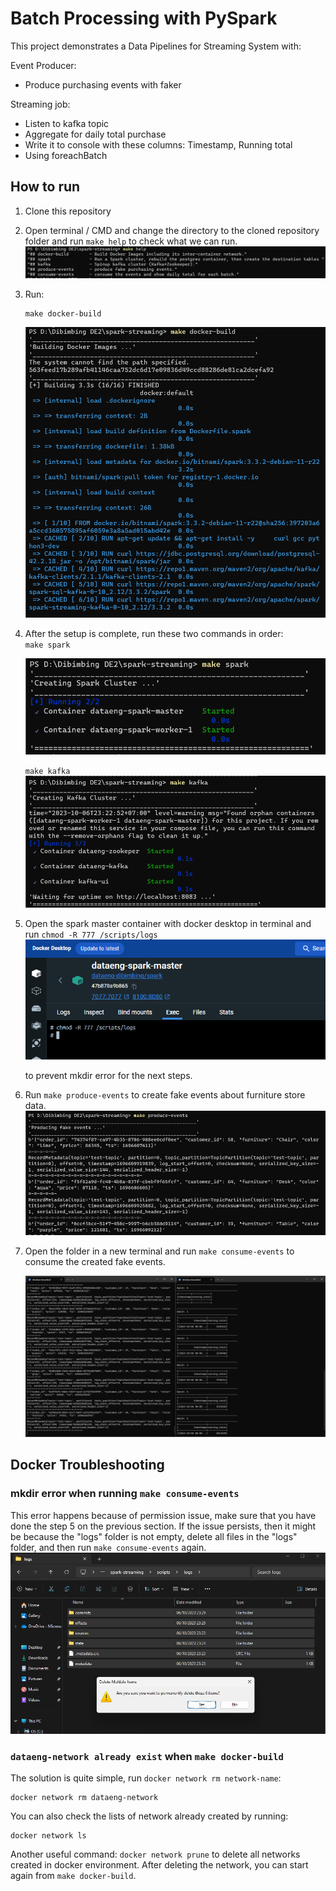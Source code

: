 # Batch Processing with PySpark

This project demonstrates a Data Pipelines for Streaming System with:

Event Producer:
- Produce purchasing events with faker

Streaming job:
- Listen to kafka topic
- Aggregate for daily total purchase
- Write it to console with these columns: Timestamp, Running total
- Using foreachBatch


## How to run
1. Clone this repository
2. Open terminal / CMD and change the directory to the cloned repository folder and run `make help` to check what we can run.
    ![Make help](img/make-help.png)
3. Run:
    ```console
    make docker-build
    ```

    ![Make Docker Build](img/make-docker-build.png)
4. After the setup is complete, run these two commands in order:     
    `make spark`

    ![Make Spark](img/make-spark.png)
    
    `make kafka`
    ![Make kafka](img/make-kafka.png)
 
5. Open the spark master container with docker desktop in terminal and run `chmod -R 777 /scripts/logs`
    ![chmod](img/chmod-logs.png)
    
    to prevent mkdir error for the next steps.

6. Run `make produce-events` to create fake events about furniture store data.
    ![make produce](img/make-produce-events.png)

7. Open the folder in a new terminal and run `make consume-events` to consume the created fake events.

    ![make produce](img/make-consume-events.png)
 


## Docker Troubleshooting
### mkdir error when running `make consume-events`
This error happens because of permission issue, make sure that you have done the step 5 on the previous section. If the issue persists, then it might be because the "logs" folder is not empty, delete all files in the "logs" folder, and then run `make consume-events` again.
    ![delete](img/delete-checkpoints.png)

### `dataeng-network already exist` when `make docker-build`
The solution is quite simple, run `docker network rm network-name`:
```console
docker network rm dataeng-network
```
You can also check the lists of network already created by running:
```console
docker network ls
```
Another useful command: `docker network prune` to delete all networks created in docker environment.
After deleting the network, you can start again from `make docker-build`.
